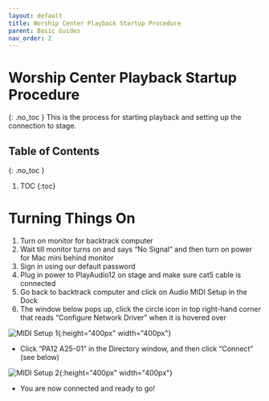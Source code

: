 ```yaml
---
layout: default
title: Worship Center Playback Startup Procedure
parent: Basic Guides
nav_order: 2
---
```


# Worship Center Playback Startup Procedure
{: .no_toc }
This is the process for starting playback and setting up the connection to stage.

## Table of Contents
{: .no_toc }

1. TOC
{:toc}

# Turning Things On
1. Turn on monitor for backtrack computer
1. Wait till monitor turns on and says “No Signal” and then turn on power for Mac mini behind monitor
1. Sign in using our default password
1. Plug in power to PlayAudio12 on stage and make sure cat5 cable is connected
1. Go back to backtrack computer and click on Audio MIDI Setup in the Dock
1. The window below pops up, click the circle icon in top right-hand corner that reads “Configure Network Driver”  when it is hovered over

![MIDI Setup 1](/tech-help-docs/assets/images/basic-guides/startup/midi-setup-1.jpeg){:height="400px" width="400px"}

- Click “PA12 A25-01” in the Directory window, and then click “Connect” (see below)

![MIDI Setup 2](/tech-help-docs/assets/images/basic-guides/startup/midi-setup-2.jpeg){:height="400px" width="400px"}

- You are now connected and ready to go!
